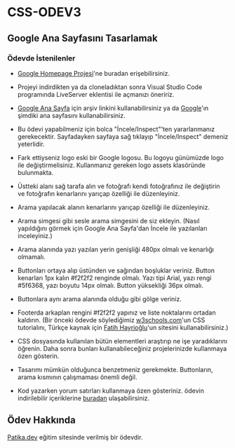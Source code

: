 # CSS-ODEV3
## Google Ana Sayfasını Tasarlamak
### Ödevde İstenilenler
- [Google Homepage Projesi](https://github.com/Kodluyoruz/taskforce/tree/main/css/odev2/google_homepage)'ne buradan erişebilirsiniz.

- Projeyi indirdikten ya da cloneladıktan sonra Visual Studio Code programında LiveServer eklentisi ile açmanızı öneririz.

- [Google Ana Sayfa](https://web.archive.org/web/20191130234759if_/https://www.google.com/) için arşiv linkini kullanabilirsiniz ya da [Google](https://www.google.com/)'ın şimdiki ana sayfasını kullanabilirsiniz.

- Bu ödevi yapabilmeniz için bolca "İncele/Inspect"'ten yararlanmanız gerekecektir. Sayfadayken sayfaya sağ tıklayıp "İncele/Inspect" demeniz yeterlidir.

- Fark ettiyseniz logo eski bir Google logosu. Bu logoyu günümüzde logo ile değiştirmelisiniz. Kullanmanız gereken logo assets klasöründe bulunmakta.

- Üstteki alanı sağ tarafa alın ve fotoğrafı kendi fotoğrafınız ile değiştirin ve fotoğrafın kenarlarını yarıçap özelliği ile düzenleyiniz.

- Arama yapılacak alanın kenarlarını yarıçap özelliği ile düzenleyiniz.

- Arama simgesi gibi sesle arama simgesini de siz ekleyin. (Nasıl yapıldığını görmek için Google Ana Sayfa'dan İncele ile yazılanları inceleyiniz.)

- Arama alanında yazı yazılan yerin genişliği 480px olmalı ve kenarlığı olmamalı.

- Buttonları ortaya alıp üstünden ve sağından boşluklar veriniz. Button kenarları 1px kalın #f2f2f2 renginde olmalı. Yazı tipi Arial, yazı rengi #5f6368, yazı boyutu 14px olmalı. Button yüksekliği 36px olmalı.

- Buttonlara aynı arama alanında olduğu gibi gölge veriniz.

- Footerda arkaplan rengini #f2f2f2 yapınız ve liste noktalarını ortadan kaldırın. (Bir önceki ödevde söylediğimiz [w3schools.com](https://www.w3schools.com/w3css/defaulT.asp)'un CSS tutorialını, Türkçe kaynak için [Fatih Hayrioğlu](https://fatihhayrioglu.com/)'un sitesini kullanabilirsiniz.)

- CSS dosyasında kullanılan bütün elementleri araştırıp ne işe yaradıklarını öğrenin. Daha sonra bunları kullanabileceğiniz projelerinizde kullanmaya özen gösterin.

- Tasarımı mümkün olduğunca benzetmeniz gerekmekte. Buttonların, arama kısmının çalışmaması önemli değil.

- Kod yazarken yorum satırları kullanmaya özen gösteriniz. ödevin indirilebilir içeriklerine [buradan](https://drive.google.com/drive/folders/1Judez8Dqey-BHDjxZ1PnUwGhIMERNkbV?usp=sharing) ulaşabilirsiniz.

## Ödev Hakkında
[Patika.dev](https://app.patika.dev/paths) eğitim sitesinde verilmiş bir ödevdir.